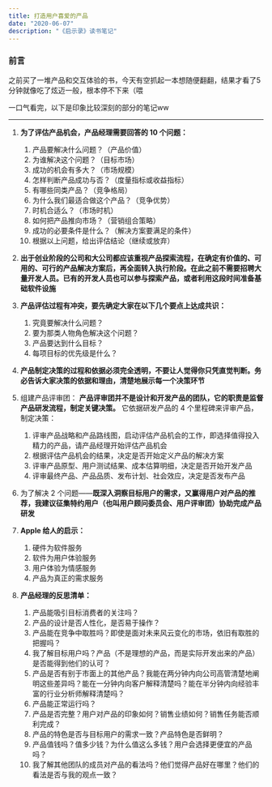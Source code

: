 ```yaml
---
title: 打造用户喜爱的产品
date: "2020-06-07"
description: "《启示录》读书笔记"
---
```


### 前言

之前买了一堆产品和交互体验的书，今天有空抓起一本想随便翻翻，结果才看了5分钟就像吃了炫迈一般，根本停不下来（喂

一口气看完，以下是印象比较深刻的部分的笔记ww

---

1. **为了评估产品机会，产品经理需要回答的 10 个问题：**
   1. 产品要解决什么问题？（产品价值）
   2. 为谁解决这个问题？（目标市场）
   3. 成功的机会有多大？（市场规模）
   4. 怎样判断产品成功与否？（度量指标或收益指标）
   5. 有哪些同类产品？（竞争格局）
   6. 为什么我们最适合做这个产品？（竞争优势）
   7. 时机合适么？（市场时机）
   8. 如何把产品推向市场？（营销组合策略）
   9. 成功的必要条件是什么？（解决方案要满足的条件）
   10. 根据以上问题，给出评估结论（继续或放弃）

2. **出于创业阶段的公司和大公司都应该重视产品探索流程，在确定有价值的、可用的、可行的产品解决方案后，再全面转入执行阶段。在此之前不需要招聘大量开发人员。已有的开发人员也可以参与探索产品，或者利用这段时间准备基础软件设施**

3. **产品评估过程有冲突，要先确定大家在以下几个要点上达成共识：**
   1. 究竟要解决什么问题？
   2. 要为那类人物角色解决这个问题？
   3. 产品要达到什么目标？
   4. 每项目标的优先级是什么？

4. **产品制定决策的过程和依据必须完全透明，不要让人觉得你只凭直觉判断。务必告诉大家决策的依据和理由，清楚地展示每一个决策环节**

5. 组建产品评审团：
**产品评审团并不是设计和开发产品的团队，它的职责是监督产品研发流程，制定关键决策。**
它依据研发产品的 4 个里程碑来评审产品，制定决策：
   1. 评审产品战略和产品路线图，启动评估产品机会的工作，即选择值得投入精力的产品，请产品经理开始评估产品机会
   2. 根据评估产品机会的结果，决定是否开始定义产品的解决方案
   3. 评审产品原型、用户测试结果、成本估算明细，决定是否开始开发产品
   4. 评审最终产品、产品品质、发布计划、社会效应，决定是否发布产品

6. 为了解决 2 个问题——**既深入洞察目标用户的需求，又赢得用户对产品的推荐，我建议征集特约用户（也叫用户顾问委员会、用户评审团）协助完成产品研发**

7. **Apple 给人的启示：**
   1. 硬件为软件服务
   2. 软件为用户体验服务
   3. 用户体验为情感服务
   4. 产品为真正的需求服务

8. **产品经理的反思清单：**
   1. 产品能吸引目标消费者的关注吗？
   2. 产品的设计是否人性化，是否易于操作？
   3. 产品能在竞争中取胜吗？即使是面对未来风云变化的市场，依旧有取胜的把握吗？
   4. 我了解目标用户吗？产品（不是理想的产品，而是实际开发出来的产品）是否能得到他们的认可？
   5. 产品是否有别于市面上的其他产品？我能在两分钟内向公司高管清楚地阐明这些差异吗？能在一分钟内向客户解释清楚吗？能在半分钟内向经验丰富的行业分析师解释清楚吗？
   6. 产品能正常运行吗？
   7. 产品是否完整？用户对产品的印象如何？销售业绩如何？销售任务能否顺利完成？
   8. 产品的特色是否与目标用户的需求一致？产品特色是否鲜明？
   9. 产品值钱吗？值多少钱？为什么值这么多钱？用户会选择更便宜的产品吗？
   10. 我了解其他团队的成员对产品的看法吗？他们觉得产品好在哪里？他们的看法是否与我的观点一致？